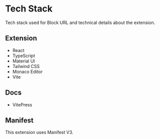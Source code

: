 # Tech Stack

Tech stack used for Block URL and technical details about the extension.

## Extension

- React
- TypeScript
- Material UI
- Tailwind CSS
- Monaco Editor
- Vite

## Docs

- VitePress

## Manifest

This extension uses Manifest V3.
